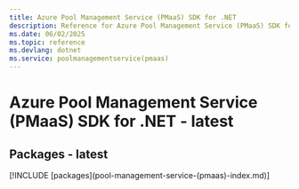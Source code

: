 ```yaml
---
title: Azure Pool Management Service (PMaaS) SDK for .NET
description: Reference for Azure Pool Management Service (PMaaS) SDK for .NET
ms.date: 06/02/2025
ms.topic: reference
ms.devlang: dotnet
ms.service: poolmanagementservice(pmaas)
---
```

# Azure Pool Management Service (PMaaS) SDK for .NET - latest
## Packages - latest
[!INCLUDE [packages](pool-management-service-(pmaas\)-index.md)]